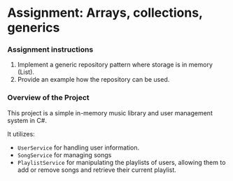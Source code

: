 # Assignment: Arrays, collections, generics
### Assignment instructions

1. Implement a generic repository pattern where storage is in memory (List<T>).
2. Provide an example how the repository can be used.


### Overview of the Project
This project is a simple in-memory music library and user management system in C#. 

It utilizes:
* `UserService` for handling user information.
* `SongService` for managing songs
* `PlaylistService` for manipulating the playlists of users, allowing them to add or remove songs and retrieve their current playlist.